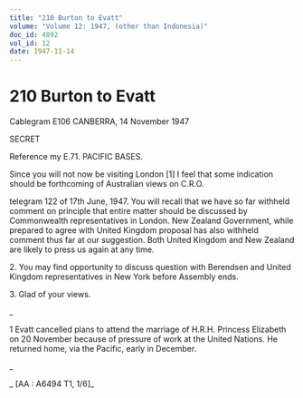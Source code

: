 ```yaml
---
title: "210 Burton to Evatt"
volume: "Volume 12: 1947, (other than Indonesia)"
doc_id: 4892
vol_id: 12
date: 1947-11-14
---
```


# 210 Burton to Evatt

Cablegram E106 CANBERRA, 14 November 1947

SECRET

Reference my E.71. PACIFIC BASES.

Since you will not now be visiting London [1] I feel that some indication should be forthcoming of Australian views on C.R.O.

telegram 122 of 17th June, 1947. You will recall that we have so far withheld comment on principle that entire matter should be discussed by Commonwealth representatives in London. New Zealand Government, while prepared to agree with United Kingdom proposal has also withheld comment thus far at our suggestion. Both United Kingdom and New Zealand are likely to press us again at any time.

2\. You may find opportunity to discuss question with Berendsen and United Kingdom representatives in New York before Assembly ends.

3\. Glad of your views.

_

1 Evatt cancelled plans to attend the marriage of H.R.H. Princess Elizabeth on 20 November because of pressure of work at the United Nations. He returned home, via the Pacific, early in December.

_

_ [AA : A6494 T1, 1/6]_
